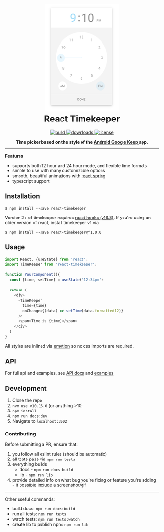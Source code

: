 <!--
TODO
- update react spring to v9 on release
	- should fix about of typescript issues
- fix remaining typescript errors
- add units tests for components once enzyme gains better supports shallow
-->

<h1 align="center">
	<img height="350" src="./screenshots/example.png" />
	<br/>
	React Timekeeper
</h1>

<p align="center">
  <a href="https://travis-ci.com/catc/react-timekeeper">
    <img src="https://travis-ci.com/catc/react-timekeeper.svg?branch=master" alt="build" />
  </a>
  <a href="https://www.npmjs.com/package/react-timekeeper">
    <img src="https://img.shields.io/npm/dm/react-timekeeper" alt="downloads" />
  </a>
  <a href="https://github.com/catc/react-timekeeper/blob/master/LICENSE">
    <img src="https://img.shields.io/badge/License-MIT-yellow.svg" alt="license"/>
  </a>
</p>

<p align="center">
	<b>
		Time picker based on the style of the
		<a href="https://play.google.com/store/apps/details?id=com.google.android.keep" target="_blank">
		Android Google Keep
		</a>
		app.
	</b>
</p>

------------

**Features**
- supports both 12 hour and 24 hour mode, and flexible time formats
- simple to use with many customizable options
- smooth, beautiful animations with [react spring](https://www.react-spring.io)
- typescript support

## Installation

```shell
$ npm install --save react-timekeeper
```

Version 2+ of timekeeper requires [react hooks (v16.8)](https://reactjs.org/blog/2019/02/06/react-v16.8.0.html). If you're using an older version of react, install timekeeper v1 via
```shell
$ npm install --save react-timekeeper@^1.0.0
```

## Usage

```javascript
import React, {useState} from 'react';
import TimeKeeper from 'react-timekeeper';

function YourComponent(){
  const [time, setTime] = useState('12:34pm')

  return (
    <div>
      <TimeKeeper
        time={time}
        onChange={(data) => setTime(data.formatted12)}
      />
      <span>Time is {time}</span>
    </div>
  )
}
```

All styles are inlined via [emotion](https://github.com/emotion-js/emotion) so no css imports are required.

## API
For full api and examples, see [API docs](https://catc.github.io/react-timekeeper/#api) and [examples](https://catc.github.io/react-timekeeper/#examples)



## Development
1. Clone the repo
3. `nvm use v10.16.0` (or anything >10)
2. `npm install`
3. `npm run docs:dev`
4. Navigate to `localhost:3002`

### Contributing
Before submitting a PR, ensure that:
1. you follow all eslint rules (should be automatic)
1. all tests pass via `npm run tests`
1. everything builds
    - docs - `npm run docs:build`
    - lib - `npm run lib`
1. provide detailed info on what bug you're fixing or feature you're adding - if possible include a screenshot/gif

------------

Other useful commands:
- build docs: `npm run docs:build`
- run all tests: `npm run tests`
- watch tests: `npm run tests:watch`
- create lib to publish npm: `npm run lib`

